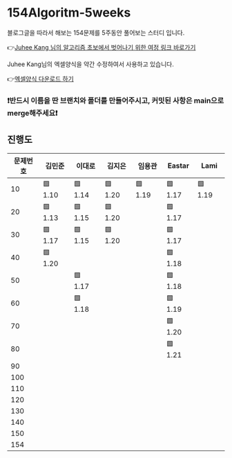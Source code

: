 # 154Algoritm-5weeks

블로그글을 따라서 해보는 154문제를 5주동안 풀어보는 스터디 입니다.

👉[Juhee Kang 님의 알고리즘 초보에서 벗어나기 위한 여정 링크 바로가기](https://claudiajkang.medium.com/%EC%95%8C%EA%B3%A0%EB%A6%AC%EC%A6%98-%EC%B4%88%EB%B3%B4%EC%97%90%EC%84%9C-%EB%B2%97%EC%96%B4%EB%82%98%EA%B8%B0-%EC%9C%84%ED%95%9C-%EC%97%AC%EC%A0%95-1ffb6bdfec6b)

Juhee Kang님의 엑셀양식을 약간 수정하여서 사용하고 있습니다.

👉[엑셀양식 다운로드 하기](https://docs.google.com/spreadsheets/d/1Bx27IJulthhpM04qbtuL0aAkX8psi5D4/edit?usp=sharing&ouid=113010703494073260482&rtpof=true&sd=true)

### ❗️반드시 이름을 딴 브랜치와 폴더를 만들어주시고, 커밋된 사항은 main으로 merge해주세요❗️

## 진행도

| 문제번호 | 김민준  | 이대로  | 김지은  | 임용관  | Eastar  | Lami    |
| -------- | ------- | ------- | ------- | ------- | ------- | ------- |
| 10       | 🟩 1.10 | 🟩 1.14 | 🟩 1.20 | 🟩 1.19 | 🟩 1.17 | 🟩 1.19 |
| 20       | 🟩 1.13 | 🟩 1.15 | 🟩 1.20 |         | 🟩 1.17 |
| 30       | 🟩 1.17 | 🟩 1.15 | 🟩 1.20 |         | 🟩 1.17 |
| 40       | 🟩 1.20 |         |         |         | 🟩 1.18 |
| 50       |         | 🟩 1.17 |         |         | 🟩 1.18 |
| 60       |         | 🟩 1.18 |         |         | 🟩 1.19 |
| 70       |         |         |         |         | 🟩 1.20 |
| 80       |         |         |         |         | 🟩 1.21 |
| 90       |         |         |         |         |
| 100      |         |         |         |         |
| 110      |         |         |         |         |
| 120      |         |         |         |         |
| 130      |         |         |         |         |
| 140      |         |         |         |         |
| 150      |         |         |         |         |
| 154      |         |         |         |         |
